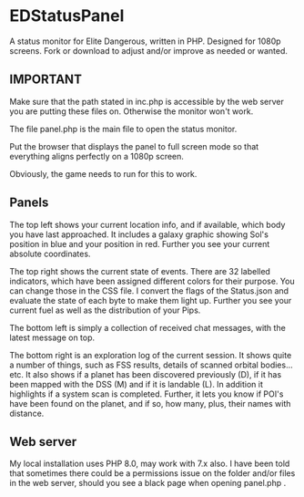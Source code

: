 # EDStatusPanel
 A status monitor for Elite Dangerous, written in PHP. Designed for 1080p screens. Fork or download to adjust and/or improve as needed or wanted.

## IMPORTANT
Make sure that the path stated in inc.php is accessible by the web server you are putting these files on. Otherwise the monitor won't work.

The file panel.php is the main file to open the status monitor.

Put the browser that displays the panel to full screen mode so that everything aligns perfectly on a 1080p screen.

Obviously, the game needs to run for this to work.

## Panels
The top left shows your current location info, and if available, which body you have last approached. It includes a galaxy graphic showing Sol's position in blue and your position in red. Further you see your current absolute coordinates.

The top right shows the current state of events. There are 32 labelled indicators, which have been assigned different colors for their purpose. You can change those in the CSS file. I convert the flags of the Status.json and evaluate the state of each byte to make them light up. Further you see your current fuel as well as the distribution of your Pips.

The bottom left is simply a collection of received chat messages, with the latest message on top.

The bottom right is an exploration log of the current session. It shows quite a number of things, such as FSS results, details of scanned orbital bodies... etc. It also shows if a planet has been discovered previously (D), if it has been mapped with the DSS (M) and if it is landable (L). In addition it highlights if a system scan is completed. Further, it lets you know if POI's have been found on the planet, and if so, how many, plus, their names with distance.

## Web server
My local installation uses PHP 8.0, may work with 7.x also. I have been told that sometimes there could be a permissions issue on the folder and/or files in the web server, should you see a black page when opening panel.php .